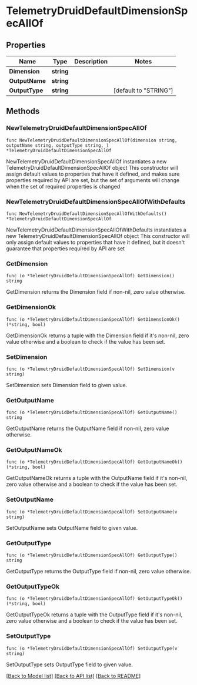 # TelemetryDruidDefaultDimensionSpecAllOf

## Properties

Name | Type | Description | Notes
------------ | ------------- | ------------- | -------------
**Dimension** | **string** |  | 
**OutputName** | **string** |  | 
**OutputType** | **string** |  | [default to "STRING"]

## Methods

### NewTelemetryDruidDefaultDimensionSpecAllOf

`func NewTelemetryDruidDefaultDimensionSpecAllOf(dimension string, outputName string, outputType string, ) *TelemetryDruidDefaultDimensionSpecAllOf`

NewTelemetryDruidDefaultDimensionSpecAllOf instantiates a new TelemetryDruidDefaultDimensionSpecAllOf object
This constructor will assign default values to properties that have it defined,
and makes sure properties required by API are set, but the set of arguments
will change when the set of required properties is changed

### NewTelemetryDruidDefaultDimensionSpecAllOfWithDefaults

`func NewTelemetryDruidDefaultDimensionSpecAllOfWithDefaults() *TelemetryDruidDefaultDimensionSpecAllOf`

NewTelemetryDruidDefaultDimensionSpecAllOfWithDefaults instantiates a new TelemetryDruidDefaultDimensionSpecAllOf object
This constructor will only assign default values to properties that have it defined,
but it doesn't guarantee that properties required by API are set

### GetDimension

`func (o *TelemetryDruidDefaultDimensionSpecAllOf) GetDimension() string`

GetDimension returns the Dimension field if non-nil, zero value otherwise.

### GetDimensionOk

`func (o *TelemetryDruidDefaultDimensionSpecAllOf) GetDimensionOk() (*string, bool)`

GetDimensionOk returns a tuple with the Dimension field if it's non-nil, zero value otherwise
and a boolean to check if the value has been set.

### SetDimension

`func (o *TelemetryDruidDefaultDimensionSpecAllOf) SetDimension(v string)`

SetDimension sets Dimension field to given value.


### GetOutputName

`func (o *TelemetryDruidDefaultDimensionSpecAllOf) GetOutputName() string`

GetOutputName returns the OutputName field if non-nil, zero value otherwise.

### GetOutputNameOk

`func (o *TelemetryDruidDefaultDimensionSpecAllOf) GetOutputNameOk() (*string, bool)`

GetOutputNameOk returns a tuple with the OutputName field if it's non-nil, zero value otherwise
and a boolean to check if the value has been set.

### SetOutputName

`func (o *TelemetryDruidDefaultDimensionSpecAllOf) SetOutputName(v string)`

SetOutputName sets OutputName field to given value.


### GetOutputType

`func (o *TelemetryDruidDefaultDimensionSpecAllOf) GetOutputType() string`

GetOutputType returns the OutputType field if non-nil, zero value otherwise.

### GetOutputTypeOk

`func (o *TelemetryDruidDefaultDimensionSpecAllOf) GetOutputTypeOk() (*string, bool)`

GetOutputTypeOk returns a tuple with the OutputType field if it's non-nil, zero value otherwise
and a boolean to check if the value has been set.

### SetOutputType

`func (o *TelemetryDruidDefaultDimensionSpecAllOf) SetOutputType(v string)`

SetOutputType sets OutputType field to given value.



[[Back to Model list]](../README.md#documentation-for-models) [[Back to API list]](../README.md#documentation-for-api-endpoints) [[Back to README]](../README.md)


